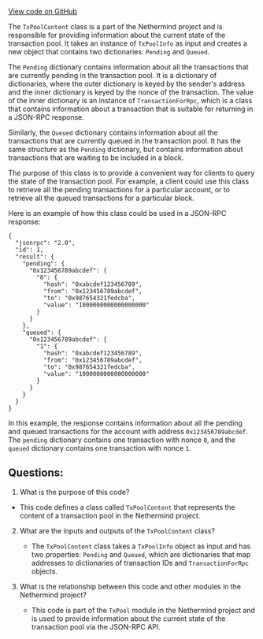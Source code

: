 [View code on GitHub](https://github.com/NethermindEth/nethermind/src/Nethermind/Nethermind.JsonRpc/Modules/TxPool/TransactionPoolContent.cs)

The `TxPoolContent` class is a part of the Nethermind project and is responsible for providing information about the current state of the transaction pool. It takes an instance of `TxPoolInfo` as input and creates a new object that contains two dictionaries: `Pending` and `Queued`. 

The `Pending` dictionary contains information about all the transactions that are currently pending in the transaction pool. It is a dictionary of dictionaries, where the outer dictionary is keyed by the sender's address and the inner dictionary is keyed by the nonce of the transaction. The value of the inner dictionary is an instance of `TransactionForRpc`, which is a class that contains information about a transaction that is suitable for returning in a JSON-RPC response. 

Similarly, the `Queued` dictionary contains information about all the transactions that are currently queued in the transaction pool. It has the same structure as the `Pending` dictionary, but contains information about transactions that are waiting to be included in a block. 

The purpose of this class is to provide a convenient way for clients to query the state of the transaction pool. For example, a client could use this class to retrieve all the pending transactions for a particular account, or to retrieve all the queued transactions for a particular block. 

Here is an example of how this class could be used in a JSON-RPC response:

```
{
  "jsonrpc": "2.0",
  "id": 1,
  "result": {
    "pending": {
      "0x123456789abcdef": {
        "0": {
          "hash": "0xabcdef123456789",
          "from": "0x123456789abcdef",
          "to": "0x987654321fedcba",
          "value": "1000000000000000000"
        }
      }
    },
    "queued": {
      "0x123456789abcdef": {
        "1": {
          "hash": "0xabcdef123456789",
          "from": "0x123456789abcdef",
          "to": "0x987654321fedcba",
          "value": "1000000000000000000"
        }
      }
    }
  }
}
```

In this example, the response contains information about all the pending and queued transactions for the account with address `0x123456789abcdef`. The `pending` dictionary contains one transaction with nonce `0`, and the `queued` dictionary contains one transaction with nonce `1`.
## Questions: 
 1. What is the purpose of this code?
   - This code defines a class called `TxPoolContent` that represents the content of a transaction pool in the Nethermind project.

2. What are the inputs and outputs of the `TxPoolContent` class?
   - The `TxPoolContent` class takes a `TxPoolInfo` object as input and has two properties: `Pending` and `Queued`, which are dictionaries that map addresses to dictionaries of transaction IDs and `TransactionForRpc` objects.

3. What is the relationship between this code and other modules in the Nethermind project?
   - This code is part of the `TxPool` module in the Nethermind project and is used to provide information about the current state of the transaction pool via the JSON-RPC API.